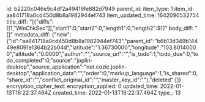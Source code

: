 id: b2220c046e9c4df2a49419fe882d7949
parent_id: 
item_type: 1
item_id: aa841718a0cd450d8b8a1982944ef743
item_updated_time: 1642090532754
title_diff: "[{\"diffs\":[[1,\"WinChkSec\"]],\"start1\":0,\"start2\":0,\"length1\":0,\"length2\":9}]"
body_diff: "[]"
metadata_diff: {"new":{"id":"aa841718a0cd450d8b8a1982944ef743","parent_id":"b6b13d349b14449e8091e1364b22b04d","latitude":"1.36730000","longitude":"103.80140000","altitude":"0.0000","author":"","source_url":"","is_todo":1,"todo_due":0,"todo_completed":0,"source":"joplin-desktop","source_application":"net.cozic.joplin-desktop","application_data":"","order":0,"markup_language":1,"is_shared":0,"share_id":"","conflict_original_id":"","master_key_id":""},"deleted":[]}
encryption_cipher_text: 
encryption_applied: 0
updated_time: 2022-01-13T16:22:37.464Z
created_time: 2022-01-13T16:22:37.464Z
type_: 13